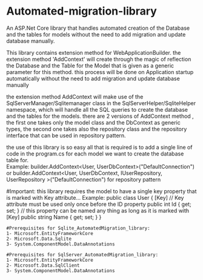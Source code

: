 # Automated-migration-library
An ASP.Net Core library that handles automated creation of the Database and the tables for models without the need to add migration and update database manually.

   This library contains extension method for WebApplicationBuilder.
   the extension method 'AddContext' will create through the magic of reflection the Database and the Table for the Model that
   is given as a generic parameter for this method.
   this process will be done on Application startup automatically without the need to add migration and update database manually
   
   the extension method AddContext will make use of the SqlServerManager/Sqlitemanager class in the SqlServerHelper/SqliteHelper namespace, which will handle    all the SQL queries to create the database and the tables for the models.
   there are 2 versions of AddContext method , the first one takes only the model class and the DbContext as generic types,
   the second one takes also the repository class and the repository interface that can be used in repository pattern.
   
   the use of this library is so easy all that is required is to add a single line of code in the program.cs for each model we want to create the database      table for.  
   Example: builder.AddContext<User, UserDbContext>("DefaultConnection")
         or builder.AddContext<User, UserDbContext, IUserRepository, UserRepository >("DefaultConnection") for repository pattern

   #Important:
   this library requires the model to have a single key property that is marked with Key attribute...
   Example:
   public class User
   {
        [Key] // Key attribute must be used only once before the ID property
        public int Id { get; set; } // this property can be named any thing as long as it is marked with [Key]
        public string Name { get; set; }
   }

    #Prerequisites for Sqlite_AutomatedMigration_library: 
    1- Microsoft.EntityFrameworkCore
    2- Microsoft.Data.Sqlite
    3- System.ComponentModel.DataAnnotations

    #Prerequisites for SqlServer_AutomatedMigration_library: 
    1- Microsoft.EntityFrameworkCore
    2- Microsoft.Data.SqlClient
    3- System.ComponentModel.DataAnnotations
